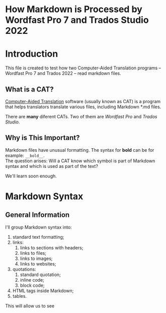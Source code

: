 How Markdown is Processed by Wordfast Pro 7 and Trados Studio 2022<!-- Omit in toc -->
===

<!-- This here is a comment. And I'd like to create a TOC below -->
<!-- Use this: https://www.markdownguide.org/cheat-sheet/ -->
<!-- Things I need to insert:
- HTML tags, like <code></code>
- (funny thing that markdown kinda works here)
-  -->

# Introduction

<p>This file is created to test how two Computer-Aided Translation programs – Wordfast Pro 7 and Trados 2022 – read markdown files.</p>

## What is a CAT?
[Computer-Aided Translation](https://en.wikipedia.org/wiki/Computer-assisted_translation) software (usually known as CAT) is a program that helps translators translate various files, including Markdown *.md files.

There are **many** diferent CATs. Two of them are *Wordfast Pro* and *Trados Studio*.
## Why is This Important?
Markdown files have unusual formatting. The syntax for __bold__ can be for example: `__bold__`.  
The question arises: Will a CAT know which symbol is part of Markdown syntax and which is used as part of the text?

We'll learn soon enough.

# Markdown Syntax

## General Information

I'll group Markdown syntax into:
1. standard text formatting;
2. links:
   1. links to sections with headers;
   2. links to files;
   3. links to images;
   4. links to websites;
3. quotations:
   1. standard quotation;
   2. inline code;
   3. block code;
4. HTML tags inside Markdown;
5. tables.

This will allow us to see